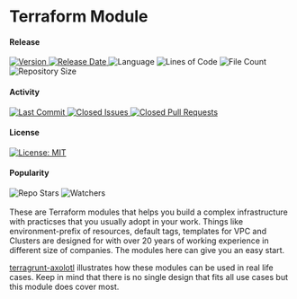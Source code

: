 # Terraform Module
#### Release
<div align="left">
  <a href="https://github.com/tchiunam/terraform-module/releases">
    <img alt="Version" src="https://img.shields.io/github/v/release/tchiunam/terraform-module?sort=semver" />
  </a>
  <a href="https://github.com/tchiunam/terraform-module/releases">
    <img alt="Release Date" src="https://img.shields.io/github/release-date/tchiunam/terraform-module" />
  </a>
  <img alt="Language" src="https://img.shields.io/github/languages/count/tchiunam/terraform-module" />
  <img alt="Lines of Code" src="https://img.shields.io/tokei/lines/github/tchiunam/terraform-module" />
  <img alt="File Count" src="https://img.shields.io/github/directory-file-count/tchiunam/terraform-module" />
  <img alt="Repository Size" src="https://img.shields.io/github/repo-size/tchiunam/terraform-module.svg?label=Repo%20size" />
</div>

#### Activity
<div align="left">
  <a href="https://github.com/tchiunam/terraform-module/commits/main">
    <img alt="Last Commit" src="https://img.shields.io/github/last-commit/tchiunam/terraform-module" />
  </a>
  <a href="https://github.com/tchiunam/terraform-module/issues?q=is%3Aissue+is%3Aclosed">
    <img alt="Closed Issues" src="https://img.shields.io/github/issues-closed/tchiunam/terraform-module" />
  </a>
  <a href="https://github.com/tchiunam/terraform-module/pulls?q=is%3Apr+is%3Aclosed">
    <img alt="Closed Pull Requests" src="https://img.shields.io/github/issues-pr-closed/tchiunam/terraform-module" />
  </a>
</div>

#### License
<div align="left">
  <a href="https://opensource.org/licenses/MIT">
    <img alt="License: MIT" src="https://img.shields.io/github/license/tchiunam/terraform-module" />
  </a>
</div>

#### Popularity
<div align="left">
  <img alt="Repo Stars" src="https://img.shields.io/github/stars/tchiunam/terraform-module?style=social" />
  <img alt="Watchers" src="https://img.shields.io/github/watchers/tchiunam/terraform-module?style=social" />
</div>

<br />
These are Terraform modules that helps you build a complex infrastructure with practicses that you usually adopt in your work. Things like environment-prefix of resources, default tags, templates for VPC and Clusters are designed for with over 20 years of working experience in different size of companies. The modules here can give you an easy start.

[terragrunt-axolotl](https://github.com/tchiunam/terragrunt-axolotl) illustrates how these modules can be used in real life cases. Keep in mind that there is no single design that fits all use cases but this module does cover most.

